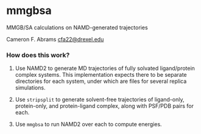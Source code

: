 # mmgbsa
MMGB/SA calculations on NAMD-generated trajectories

Cameron F. Abrams  cfa22@drexel.edu

### How does this work?

1. Use NAMD2 to generate MD trajectories of fully solvated ligand/protein complex systems.  This implementation expects there to be separate directories for each system, under which are files for several replica simulations.

2. Use `stripsplit` to generate solvent-free trajectories of ligand-only, protein-only, and protein-ligand complex, along with PSF/PDB pairs for each.

3. Use `mmgbsa` to run NAMD2 over each to compute energies.
